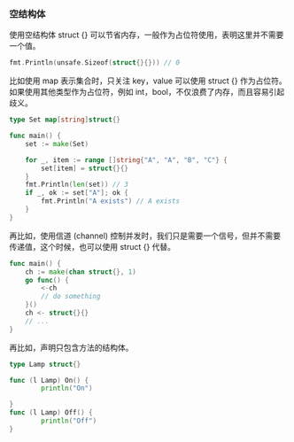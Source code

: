 
### 空结构体
使用空结构体 struct {} 可以节省内存，一般作为占位符使用，表明这里并不需要一个值。
```go
fmt.Println(unsafe.Sizeof(struct{}{})) // 0
```

比如使用 map 表示集合时，只关注 key，value 可以使用 struct {} 作为占位符。如果使用其他类型作为占位符，例如 int，bool，不仅浪费了内存，而且容易引起歧义。
```go
type Set map[string]struct{}

func main() {
	set := make(Set)

	for _, item := range []string{"A", "A", "B", "C"} {
		set[item] = struct{}{}
	}
	fmt.Println(len(set)) // 3
	if _, ok := set["A"]; ok {
		fmt.Println("A exists") // A exists
	}
}
```

再比如，使用信道 (channel) 控制并发时，我们只是需要一个信号，但并不需要传递值，这个时候，也可以使用 struct {} 代替。
```go
func main() {
	ch := make(chan struct{}, 1)
	go func() {
		<-ch
		// do something
	}()
	ch <- struct{}{}
	// ...
}
```

再比如，声明只包含方法的结构体。
```go
type Lamp struct{}

func (l Lamp) On() {
        println("On")

}
func (l Lamp) Off() {
        println("Off")
}
```
